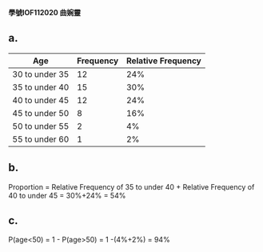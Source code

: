 **學號IOF112020 曲婉靈**

## a.
|Age|Frequency|Relative Frequency|
|-|-|-|
|30 to under 35|12|24%|
|35 to under 40|15|30%|
|40 to under 45|12|24%|
|45 to under 50|8|16%|
|50 to under 55|2|4%|
|55 to under 60|1|2%|




## b.
Proportion = Relative Frequency of 35 to under 40 + Relative Frequency of 40 to under 45 = 30%+24% = 54%

## c.
P(age<50) = 1 - P(age>50) = 1 -(4%+2%) = 94%
